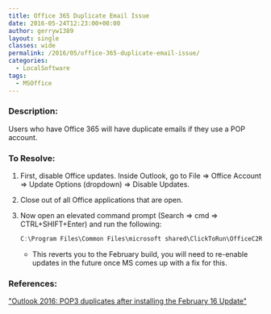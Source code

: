 ```yaml
---
title: Office 365 Duplicate Email Issue
date: 2016-05-24T12:23:00+00:00
author: gerryw1389
layout: single
classes: wide
permalink: /2016/05/office-365-duplicate-email-issue/
categories:
  - LocalSoftware
tags:
  - MSOffice
---
```

<!--more-->

### Description:

Users who have Office 365 will have duplicate emails if they use a POP account.

### To Resolve:

1. First, disable Office updates. Inside Outlook, go to File => Office Account => Update Options (dropdown) => Disable Updates.

2. Close out of all Office applications that are open.

3. Now open an elevated command prompt (Search => cmd => CTRL+SHIFT+Enter) and run the following:

   ```powershell
   C:\Program Files\Common Files\microsoft shared\ClickToRun\OfficeC2RClient.exe /update user updatetoversion=16.0.6366.2068
   ```

   - This reverts you to the February build, you will need to re-enable updates in the future once MS comes up with a fix for this.

### References:

["Outlook 2016: POP3 duplicates after installing the February 16 Update"](https://www.howto-outlook.com/news/outlook-2016-pop3-duplicates-february-2016.htm)